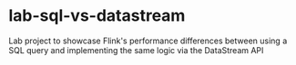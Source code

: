 # lab-sql-vs-datastream

Lab project to showcase Flink's performance differences between using a SQL query and implementing the same logic via the DataStream API
